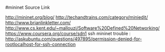 #mininet Source Link

http://mininet.org/blog/
http://techandtrains.com/category/miniedit/
http://www.brianlinkletter.com/
http://www.cs.kent.edu/~mallouzi/Software%20Defined%20Networking/
https://www.coursera.org/course/sdn1
ssh mininet trouble : http://askubuntu.com/questions/497895/permission-denied-for-rootlocalhost-for-ssh-connection
